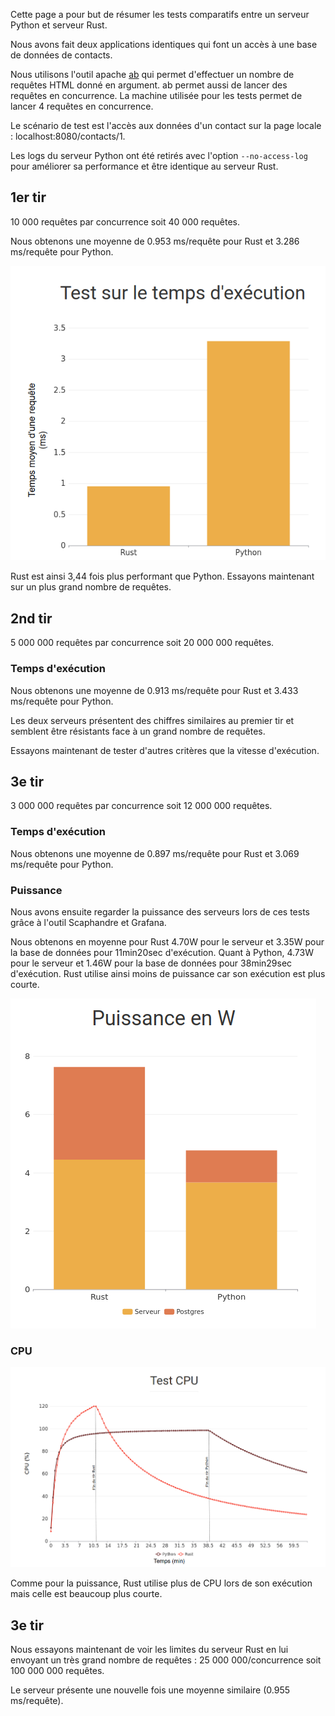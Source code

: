 Cette page a pour but de résumer les tests comparatifs entre un serveur Python et serveur Rust.

Nous avons fait deux applications identiques qui font un accès à une base de données de contacts. 

Nous utilisons l'outil apache [ab](https://httpd.apache.org/docs/2.4/fr/programs/ab.html) qui permet d'effectuer un nombre de requêtes HTML donné en argument. ab permet aussi de lancer des requêtes en concurrence. La machine utilisée pour les tests permet de lancer 4 requêtes en concurrence.

Le scénario de test est l'accès aux données d'un contact sur la page locale : localhost:8080/contacts/1.

Les logs du serveur Python ont été retirés avec l'option `--no-access-log` pour améliorer sa performance et être identique au serveur Rust.
## 1er tir

10 000 requêtes par concurrence soit 40 000 requêtes.

Nous obtenons une moyenne de  0.953 ms/requête pour Rust et 3.286 ms/requête pour Python.

![diagramme](01-run/diagram.png)

Rust est ainsi 3,44 fois plus performant que Python. Essayons maintenant sur un plus grand nombre de requêtes. 


## 2nd tir
5 000 000 requêtes par concurrence soit 20 000 000 requêtes.

### Temps d'exécution

Nous obtenons une moyenne de 0.913 ms/requête pour Rust et 3.433 ms/requête pour Python.

Les deux serveurs présentent des chiffres similaires au premier tir et semblent être résistants face à un grand nombre de requêtes.

Essayons maintenant de tester d'autres critères que la vitesse d'exécution.

## 3e tir

3 000 000 requêtes par concurrence soit 12 000 000 requêtes.

### Temps d'exécution

Nous obtenons une moyenne de 0.897 ms/requête pour Rust et 3.069 ms/requête pour Python.

### Puissance

Nous avons ensuite regarder la puissance des serveurs lors de ces tests grâce à l'outil Scaphandre et Grafana.

Nous obtenons en moyenne pour Rust 4.70W pour le serveur et 3.35W pour la base de données pour 11min20sec d'exécution. Quant à Python, 4.73W pour le serveur et 1.46W pour la base de données pour 38min29sec d'exécution. Rust utilise ainsi moins de puissance car son exécution est plus courte.

![diagramme](02-run/diagram_W.png)

### CPU

![diagramme](03-run/diagram_CPU.png)

Comme pour la puissance, Rust utilise plus de CPU lors de son exécution mais celle est beaucoup plus courte.

## 3e tir

Nous essayons maintenant de voir les limites du serveur Rust en lui envoyant un très grand nombre de requêtes : 25 000 000/concurrence soit 100 000 000 requêtes. 

Le serveur présente une nouvelle fois une moyenne similaire (0.955 ms/requête).
